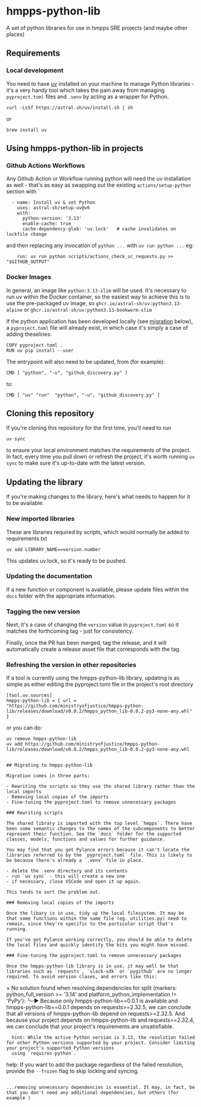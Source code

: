 # hmpps-python-lib

A set of python libraries for use in hmpps SRE projects (and maybe other places)

## Requirements

### Local development
You need to have [uv](https://docs.astral.sh/uv/) installed on your machine to manage Python libraries - it's a very handy tool which takes the pain away from managing `pyproject.toml` files and `.venv` by acting as a wrapper for Python.

```
curl -LsSf https://astral.sh/uv/install.sh | sh
```

or

```
brew install uv
```

## Using hmpps-python-lib in projects

### Github Actions Workflows

Any Github Action or Workflow running python will need the uv installation as well - that's as easy as swapping out the existing `actions/setup-python` section with `

```
  - name: Install uv & set Python
    uses: astral-sh/setup-uv@v6
    with:
      python-version: '3.13'
      enable-cache: true
      cache-dependency-glob: 'uv.lock'   # cache invalidates on lockfile change
```

and then replacing any invocation of `python ...` with `uv run python ...` eg:

```
    run: uv run python scripts/actions_check_sc_requests.py >> "$GITHUB_OUTPUT"
```

### Docker Images

In general, an image like `python:3.13-slim` will be used.
It's necessary to run uv within the Docker container, so the easiest way to achieve this is to use the pre-packaged uv image, so
`ghcr.io/astral-sh/uv:python3.13-alpine` or `ghcr.io/astral-sh/uv:python3.13-bookworm-slim`

If the python application has been developed locally (see [migration](#migrating-to-hmpps-python-lib) below), a `pyproject.toml` file will already exist, in which case it's simply a case of adding theselines:

```
COPY pyproject.toml .
RUN uv pip install --user
```

The entrypoint will also need to be updated, from (for example):

```
CMD [ "python", "-u", "github_discovery.py" ]
```

to:
```
CMD [ "uv" "run"  "python", "-u", "github_discovery.py" ]
```

## Cloning this repository

If you're cloning this repository for the first time, you'll need to run

```
uv sync
```
to ensure your local environment matches the requirements of the project. 
In fact, every time you pull down or refresh the project, it's worth running `uv sync` to make sure it's up-to-date with the latest version.


## Updating the library

If you're making changes to the library, here's what needs to happen for it to be available:

### New imported libraries 
These are libraries required by scripts, which would normally be added to requirements.txt

```
uv add LIBRARY_NAME==version.number
```

This updates uv.lock, so it's ready to be pushed.

### Updating the documentation

If a new function or component is available, please update files within the `docs` folder with the appropriate information.


### Tagging the new version

Next, it's a case of changing the `version` value in `pyproject.toml` so it matches the forthcoming tag - just for consistency.

Finally, once the PR has been merged, tag the release, and it will automatically create a release asset file that corresponds with the tag.

### Refreshing the version in other repositories

If a tool is currently using the hmpps-python-lib library, updating is as simple as either editing the pyproject.toml file in the project's root directory

```
[tool.uv.sources]
hmpps-python-lib = { url = "https://github.com/ministryofjustice/hmpps-python-lib/releases/download/v0.0.2/hmpps_python_lib-0.0.2-py3-none-any.whl" }
```

or you can do:
```
uv remove hmpps-python-lib
uv add https://github.com/ministryofjustice/hmpps-python-lib/releases/download/v0.0.2/hmpps_python_lib-0.0.2-py3-none-any.whl


## Migrating to hmpps-python-lib

Migration comes in three parts:

- Rewriting the scripts so they use the shared library rather than the local imports
- Removing local copies of the imports
- Fine-tuning the pyproject.toml to remove unnecessary packages

### Rewriting scripts

The shared library is imported with the top level `hmpps`. There have been some semantic changes to the names of the subcomponents to better represent their function. See the `docs` folder for the supported classes, models, functions and values for further guidance.

You may find that you get Pylance errors because it can't locate the libraries referred to by the `pyproject.toml` file. This is likely to be because there's already a `.venv` file in place. 

- delete the .venv directory and its contents
- run `uv sync` - this will create a new one
- if necessary, close VSCode and open it up again.

This tends to sort the problem out.

### Removing local copies of the imports

Once the libary is in use, tidy up the local filesystem. It may be that some functions within the same file (eg. utilities.py) need to remain, since they're specific to the particular script that's running. 

If you've got Pylance working correctly, you should be able to delete the local files and quickly identify the bits you might have missed.

### Fine-tuning the pyproject.toml to remove unnecessary packages

Once the hmpps-python-lib library is in use, it may well be that libraries such as `requests`, `slack-sdk` or `pygithub` are no longer required. To avoid version clases, and errors like this:

```
  × No solution found when resolving dependencies for split (markers: python_full_version >= '3.14' and platform_python_implementation != 'PyPy'):
  ╰─▶ Because only hmpps-python-lib==0.0.1 is available and hmpps-python-lib==0.0.1 depends on requests>=2.32.5, we can conclude that all versions of hmpps-python-lib depend on
      requests>=2.32.5.
      And because your project depends on hmpps-python-lib and requests==2.32.4, we can conclude that your project's requirements are unsatisfiable.

      hint: While the active Python version is 3.13, the resolution failed for other Python versions supported by your project. Consider limiting your project's supported Python versions
      using `requires-python`.
  help: If you want to add the package regardless of the failed resolution, provide the `--frozen` flag to skip locking and syncing.
```

...removing unnecessary dependencies is essential. It may, in fact, be that you don't need any additional dependencies, but others (for example )



